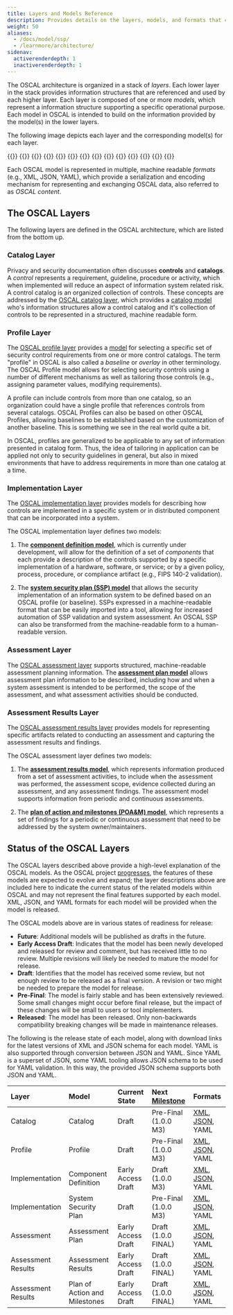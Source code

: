 ```yaml
---
title: Layers and Models Reference
description: Provides details on the layers, models, and formats that comprise OSCAL. Concepts for each layer and model are discussed, and the semantics of each model and associated formats are defined.
weight: 50
aliases:
  - /docs/model/ssp/
  - /learnmore/architecture/
sidenav:
  activerenderdepth: 1
  inactiverenderdepth: 1
---
```


The OSCAL architecture is organized in a stack of *layers*. Each lower layer in the stack provides information structures that are referenced and used by each higher layer. Each layer is composed of one or more *models*, which represent a information structure supporting a specific operational purpose. Each model in OSCAL is intended to build on the information provided by the model(s) in the lower layers.

The following image depicts each layer and the corresponding model(s) for each layer.

{{<imagemap src="oscal-layers.png" width="1864" height="1176" alt="OSCAL layers and models. The layers are listed (from top to bottom): Assessment Results, Assessment, Implementation, Profile, and Catalog. The Assessment Layer is comprised of the Assessment Results Model (Early Access Draft) and the Plan of Action and Milestones (POA&M) Model (Early Access Draft). The Assessment Layer is comprised of the Assessment Plan Model (Early Access Draft). The Implementation Layer is comprised of the System Security Plan model (Draft) and the Component Model  (Early Access Draft). The Profile Layer is comprised of the Profile Model (Draft). The Catalog Layer is comprised of the Catalog Model (Draft).">}}
  {{<area href="catalog-layer/catalog/" alt="Catalog Model" title="Catalog Model" shape="rect" coords="399,1005,1789,1137">}}
  {{<area href="catalog-layer/" alt="Catalog Layer" title="Catalog Layer" shape="rect" coords="14,972,1858,1171">}}
  {{<area href="profile-layer/profile/" alt="Profile Model" title="Profile Model" shape="rect" coords="397,778,1787,916">}}
  {{<area href="profile-layer/" alt="Profile Layer" title="Profile Layer" shape="rect" coords="15,750,1858,949">}}
  {{<area href="implementation-layer/ssp/" alt="System Security Plan Model" title="System Security Plan Model" shape="rect" coords="399,469,1787,556">}}
  {{<area href="implementation-layer/component/" alt="Component Model" title="Component Model" shape="rect" coords="400,576,1787,630">}}
  {{<area href="implementation-layer/" alt="Implementation Layer" title="Implementation Layer" shape="rect" coords="14,449,1858,720">}}
  {{<area href="assessment-layer/assessment-plan/" alt="Assessment Plan Model" title="Assessment Plan Model" shape="rect" coords="399,245,1787,340">}}
  {{<area href="assessment-layer/" alt="Assessment Layer" title="Assessment Layer" shape="rect" coords="14,225,1858,426">}}
  {{<area href="assessment-results-layer/assessment-results/" alt="Assessment Results Model" title="Assessment Results Model" shape="rect" coords="400,12,1785,63">}}
  {{<area href="assessment-results-layer/poam/" alt="Plan of Actions and Milestones Model" title="Plan of Actions and Milestones Model" shape="rect" coords="399,77,1785,125">}}
  {{<area href="assessment-results-layer/" alt="Assessment Results Layer" title="Assessment Results Layer" shape="rect" coords="17,3,1858,201">}}
{{</imagemap>}}

Each OSCAL model is represented in multiple, machine readable *formats* (e.g., XML, JSON, YAML), which provide a serialization and encoding mechanism for representing and exchanging OSCAL data, also referred to as *OSCAL content*.

## The OSCAL Layers

The following layers are defined in the OSCAL architecture, which are listed from the bottom up.

### Catalog Layer

Privacy and security documentation often discusses **controls** and **catalogs**. A *control* represents a requirement, guideline, procedure or activity, which when implemented will reduce an aspect of information system related risk. A control catalog is an organized collection of controls. These concepts are addressed by the [OSCAL catalog layer](catalog-layer/), which provides a [catalog model](catalog-layer/catalog/) who's information structures allow a control catalog and it's collection of controls to be represented in a structured, machine readable form.

### Profile Layer

The [OSCAL profile layer](profile-layer/) provides a [model](profile-layer/profile/) for selecting a specific set of security control requirements from one or more control catalogs. The term "profile" in OSCAL is also called a *baseline* or *overlay* in other terminology. The OSCAL Profile model allows for selecting security controls using a number of different mechanisms as well as tailoring those controls (e.g., assigning parameter values, modifying requirements).

A profile can include controls from more than one catalog, so an organization could have a single profile that references controls from several catalogs. OSCAL Profiles can also be based on other OSCAL Profiles, allowing baselines to be established based on the customization of another baseline. This is something we see in the real world quite a bit.

In OSCAL, profiles are generalized to be applicable to any set of information presented in catalog form. Thus, the idea of tailoring in application can be applied not only to security guidelines in general, but also in mixed environments that have to address requirements in more than one catalog at a time.

### Implementation Layer

The [OSCAL implementation layer](implementation-layer/) provides models for describing how controls are implemented in a specific system or in distributed component that can be incorporated into a system.

The OSCAL implementation layer defines two models:

1. The **[component definition model](implementation-layer/component/)**, which is currently under development, will allow for the definition of a set of *components* that each provide a description of the controls supported by a specific implementation of a hardware, software, or service; or by a given policy, process, procedure, or compliance artifact (e.g., FIPS 140-2 validation).

1. The **[system security plan (SSP) model](implementation-layer/ssp/)** that allows the security implementation of an information system to be defined based on an OSCAL profile (or baseline). SSPs expressed in a machine-readable format that can be easily imported into a tool, allowing for increased automation of SSP validation and system assessment. An OSCAL SSP can also be transformed from the machine-readable form to a human-readable version.

### Assessment Layer

The [OSCAL assessment layer](assessment-layer/) supports structured, machine-readable assessment planning information. The **[assessment plan model](assessment-layer/assessment-plan/)** allows assessment plan information to be described, including how and when a system assessment is intended to be performed, the scope of the assessment, and what assessment activities should be conducted.

### Assessment Results Layer

The [OSCAL assessment results layer](assessment-results-layer/) provides models for representing specific artifacts related to conducting an assessment and capturing the assessment results and findings.

The OSCAL assessment layer defines two models:

1.  The **[assessment results model](assessment-results-layer/assessment-results/)**, which represents information produced from a set of assessment activities, to include when the assessment was performed, the assessment scope, evidence collected during an assessment, and any assessment findings. The assessment model supports information from periodic and continuous assessments.

1. The **[plan of action and milestones (POA&M) model](assessment-results-layer/poam/)**, which represents a set of findings for a periodic or continuous assessment that need to be addressed by the system owner/maintainers.

## Status of the OSCAL Layers

The OSCAL layers described above provide a high-level explanation of the OSCAL models. As the OSCAL project [progresses](/contribute/roadmap/), the features of these models are expected to evolve and expand; the layer descriptions above are included here to indicate the current status of the related models within OSCAL and may not represent the final features supported by each model. XML, JSON, and YAML formats for each model will be provided when the model is released.

The OSCAL models above are in various states of readiness for release:

- **Future**: Additional models will be published as drafts in the future.
- **Early Access Draft**: Indicates that the model has been newly developed and released for review and comment, but has received little to no review. Multiple revisions will likely be needed to mature the model for release.
- **Draft**: Identifies that the model has received some review, but not enough review to be released as a final version. A revision or two might be needed to prepare the model for release.
- **Pre-Final**: The model is fairly stable and has been extensively reviewed. Some small changes might occur before final release, but the impact of these changes will be small to users or tool implementers.
- **Released**: The model has been released. Only non-backwards compatibility breaking changes will be made in maintenance releases.

The following is the release state of each model, along with download links for the latest versions of XML and JSON schema for each model. YAML is also supported through conversion between JSON and YAML. Since YAML is a superset of JSON, some YAML tooling allows JSON schema to be used for YAML validation. In this way, the provided JSON schema supports both JSON and YAML.

| Layer | Model | Current State | Next [Milestone](/contribute/roadmap/) | Formats |
|:--- |:--- |:--- |:--- |:--- |
| Catalog | Catalog | Draft | Pre-Final (1.0.0 M3) | [XML](https://raw.githubusercontent.com/usnistgov/OSCAL/master/xml/schema/oscal_catalog_schema.xsd), [JSON](https://raw.githubusercontent.com/usnistgov/OSCAL/master/json/schema/oscal_catalog_schema.json), YAML |
| Profile | Profile | Draft | Pre-Final (1.0.0 M3) | [XML](https://raw.githubusercontent.com/usnistgov/OSCAL/master/xml/schema/oscal_profile_schema.xsd), [JSON](https://raw.githubusercontent.com/usnistgov/OSCAL/master/json/schema/oscal_profile_schema.json), YAML |
| Implementation | Component Definition | Early Access Draft | Draft (1.0.0 M3) | [XML](https://raw.githubusercontent.com/usnistgov/OSCAL/master/xml/schema/oscal_component_schema.xsd), [JSON](https://raw.githubusercontent.com/usnistgov/OSCAL/master/json/schema/oscal_component_schema.json), YAML |
| Implementation | System Security Plan | Draft | Pre-Final (1.0.0 M3) | [XML](https://raw.githubusercontent.com/usnistgov/OSCAL/master/xml/schema/oscal_ssp_schema.xsd), [JSON](https://raw.githubusercontent.com/usnistgov/OSCAL/master/json/schema/oscal_ssp_schema.json), YAML |
| Assessment | Assessment Plan | Early Access Draft | Draft (1.0.0 FINAL) | [XML](https://raw.githubusercontent.com/usnistgov/OSCAL/master/xml/schema/oscal_assessment-plan_schema.xsd), [JSON](https://raw.githubusercontent.com/usnistgov/OSCAL/master/json/schema/oscal_assessment-plan_schema.json), YAML |
| Assessment Results | Assessment Results | Early Access Draft | Draft (1.0.0 FINAL) | [XML](https://raw.githubusercontent.com/usnistgov/OSCAL/master/xml/schema/oscal_assessment-results_schema.xsd), [JSON](https://raw.githubusercontent.com/usnistgov/OSCAL/master/json/schema/oscal_assessment-results_schema.json), YAML |
| Assessment Results | Plan of Action and Milestones | Early Access Draft | Draft (1.0.0 FINAL) | [XML](https://raw.githubusercontent.com/usnistgov/OSCAL/master/xml/schema/oscal_poam_schema.xsd), [JSON](https://raw.githubusercontent.com/usnistgov/OSCAL/master/json/schema/oscal_poam_schema.json), YAML |
